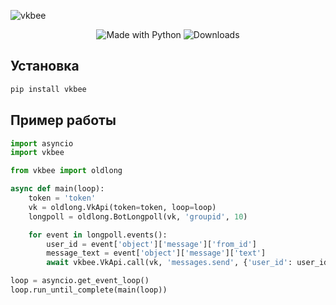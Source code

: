 ﻿![vkbee](https://github.com/UHl0aG9uZWVy/vkbee/raw/master/logo.png)

<p align="center">
    <img alt="Made with Python" src="https://img.shields.io/badge/Made%20with-Python-%23FFD242?logo=python&logoColor=white">
    <img alt="Downloads" src="https://pepy.tech/badge/vkbee">
</p>

## Установка
```bash
pip install vkbee
```

## Пример работы
```python
import asyncio
import vkbee

from vkbee import oldlong

async def main(loop):
    token = 'token'
    vk = oldlong.VkApi(token=token, loop=loop)
    longpoll = oldlong.BotLongpoll(vk, 'groupid', 10)

    for event in longpoll.events():
        user_id = event['object']['message']['from_id']
        message_text = event['object']['message']['text']
        await vkbee.VkApi.call(vk, 'messages.send', {'user_id': user_id, 'message': message_text, 'random_id': 0})

loop = asyncio.get_event_loop()
loop.run_until_complete(main(loop))
```